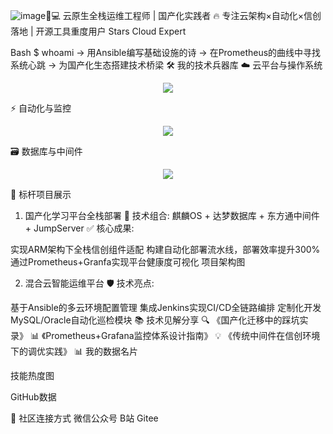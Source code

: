 ![image](https://github.com/user-attachments/assets/bff9a154-7916-4489-8c95-76022c7321d9)👨💻 云原生全栈运维工程师 | 国产化实践者
🔥 专注云架构×自动化×信创落地 | 开源工具重度用户
Stars
Cloud Expert

Bash
$ whoami
-> 用Ansible编写基础设施的诗
-> 在Prometheus的曲线中寻找系统心跳
-> 为国产化生态搭建技术桥梁
🛠️ 我的技术兵器库
☁️ 云平台与操作系统
<p align="center">
  <a href="https://skillicons.dev">
    <img src="https://skillicons.dev/icons?i=git,kubernetes,docker,linux,ubuntu,vim,windows,github,gitlab,redhat" />
  </a>
</p>

⚡ 自动化与监控
<p align="center">
  <a href="https://skillicons.dev">
    <img src="https://skillicons.dev/icons?i=jenkins,ansible,prometheus,grafana,elasticsearch,pycharm," />
  </a>
</p>

🗃️ 数据库与中间件
<p align="center">
  <a href="https://skillicons.dev">
    <img src="https://skillicons.dev/icons?i=oracle,mysql,sqlserver,nginx,nodejs,npm,redis" />
  </a>
</p>

🚀 标杆项目展示
1. 国产化学习平台全栈部署
📌 技术组合: 麒麟OS + 达梦数据库 + 东方通中间件 + JumpServer
✅ 核心成果:

实现ARM架构下全栈信创组件适配
构建自动化部署流水线，部署效率提升300%
通过Prometheus+Granfa实现平台健康度可视化
项目架构图

2. 混合云智能运维平台
🛡️ 技术亮点:

基于Ansible的多云环境配置管理
集成Jenkins实现CI/CD全链路编排
定制化开发MySQL/Oracle自动化巡检模块
📚 技术见解分享
🔍 《国产化迁移中的踩坑实录》
📊 《Prometheus+Grafana监控体系设计指南》
💡 《传统中间件在信创环境下的调优实践》
📊 我的数据名片

技能热度图

GitHub数据

🤝 社区连接方式
微信公众号
B站
Gitee
